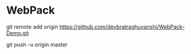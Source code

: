 # WebPack

git remote add origin https://github.com/devbratraghuvanshi/WebPack-Demo.git

git push -u origin master